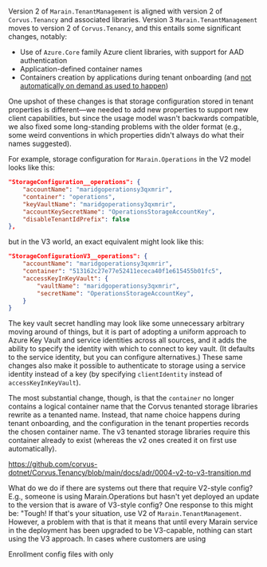 #

Version 2 of `Marain.TenantManagement` is aligned with version 2 of `Corvus.Tenancy` and associated libraries. Version 3 `Marain.TenantManagement` moves to version 2 of `Corvus.Tenancy`, and this entails some significant changes, notably:

* Use of `Azure.Core` family Azure client libraries, with support for AAD authentication
* Application-defined container names
* Containers creation by applications during tenant onboarding (and [not automatically on demand as used to happen](https://github.com/corvus-dotnet/Corvus.Tenancy/blob/main/docs/adr/0003-no-automatic-storage-container-creation.md))

One upshot of these changes is that storage configuration stored in tenant properties is different—we needed to add new properties to support new client capabilities, but since the usage model wasn't backwards compatible, we also fixed some long-standing problems with the older format (e.g., some weird conventions in which properties didn't always do what their names suggested).

For example, storage configuration for `Marain.Operations` in the V2 model looks like this:


```json
"StorageConfiguration__operations": {
    "accountName": "maridgoperationsy3qxmrir",
    "container": "operations",
    "keyVaultName": "maridgoperationsy3qxmrir",
    "accountKeySecretName": "OperationsStorageAccountKey",
    "disableTenantIdPrefix": false
},
```

but in the V3 world, an exact equivalent might look like this:

```json
"StorageConfigurationV3__operations": {
    "accountName": "maridgoperationsy3qxmrir",
    "container": "513162c27e77e52411ececa40f1e615455b01fc5",
    "accessKeyInKeyVault": {
        "vaultName": "maridgoperationsy3qxmrir",
        "secretName": "OperationsStorageAccountKey",
    }
}
```

The key vault secret handling may look like some unnecessary arbitrary moving around of things, but it is part of adopting a uniform approach to Azure Key Vault and service identities across all sources, and it adds the ability to specify the identity with which to connect to key vault. (It defaults to the service identity, but you can configure alternatives.) These same changes also make it possible to authenticate to storage using a service identity instead of a key (by specifying `clientIdentity` instead of `accessKeyInKeyVault`).

The most substantial change, though, is that the `container` no longer contains a logical container name that the Corvus tenanted storage libraries rewrite as a tenanted name. Instead, that name choice happens during tenant onboarding, and the configuration in the tenant properties records the chosen container name. The v3 tenanted storage libraries require this container already to exist (whereas the v2 ones created it on first use automatically).

https://github.com/corvus-dotnet/Corvus.Tenancy/blob/main/docs/adr/0004-v2-to-v3-transition.md


What do we do if there are systems out there that require V2-style config? E.g., someone is using Marain.Operations but hasn't yet deployed an update to the version that is aware of V3-style config? One response to this might be: "Tough! If that's your situation, use V2 of `Marain.TenantManagement`. However, a problem with that is that it means that until every Marain service in the deployment has been upgraded to be V3-capable, nothing can start using the V3 approach. In cases where customers are using


Enrollment config files with only 